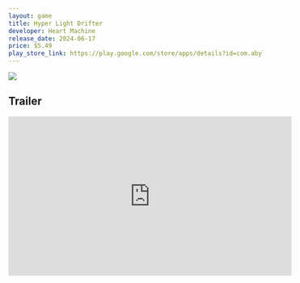 ```yaml
---
layout: game
title: Hyper Light Drifter
developer: Heart Machine
release_date: 2024-06-17
price: $5.49
play_store_link: https://play.google.com/store/apps/details?id=com.abylight.HyperLightDrifter
---
```


<!-- Write your game description here. -->

<!-- Add your image embeds here. Remember to place images in assets/images/ -->
<img src="{{ 'assets/images/hyperlightdrifter_gameplay.jpg' | relative_url }}" />
<!-- IMPORTANT: Please manually place the image file 'hyperlightdrifter_gameplay.jpg' into the 'assets/images/' directory. -->

<!-- Optional: Add a rating section -->
<!-- ## My Rating
<!-- **Overall:** ⭐⭐⭐⭐☆ -->

<!-- Optional: Add a trailer section -->
## Trailer
<iframe width="560" height="315" src="https://www.youtube.com/embed/cnajEYPEKIQ?si=vymoAQT2Jv-Jmg8c" title="YouTube video player" frameborder="0" allow="accelerometer; autoplay; clipboard-write; encrypted-media; gyroscope; picture-in-picture; web-share" referrerpolicy="strict-origin-when-cross-origin" allowfullscreen></iframe>
